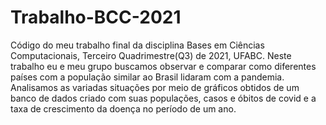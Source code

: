 # Trabalho-BCC-2021
Código do meu trabalho final da disciplina Bases em Ciências Computacionais, Terceiro Quadrimestre(Q3) de 2021, UFABC. Neste trabalho eu e meu grupo buscamos observar e comparar como diferentes países com a população similar ao Brasil lidaram com a pandemia. Analisamos as variadas situações por meio de gráficos obtidos de um banco de dados criado com suas populações, casos e óbitos de covid e a taxa de crescimento da doença no período de um ano.

